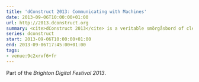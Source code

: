 ```yaml
---
title: 'dConstruct 2013: Communicating with Machines'
date: 2013-09-06T10:00:00+01:00
url: http://2013.dconstruct.org
summary: <cite>dConstruct 2013</cite> is a veritable smörgåsbord of clever clogs gathered together to twist our perceptions of technology and culture.
series: dconstruct
start: 2013-09-06T10:00:00+01:00
end: 2013-09-06T17:45:00+01:00
tags:
- venue:9c2xrvf6+fr
---
```

Part of the _Brighton Digital Festival 2013_.
